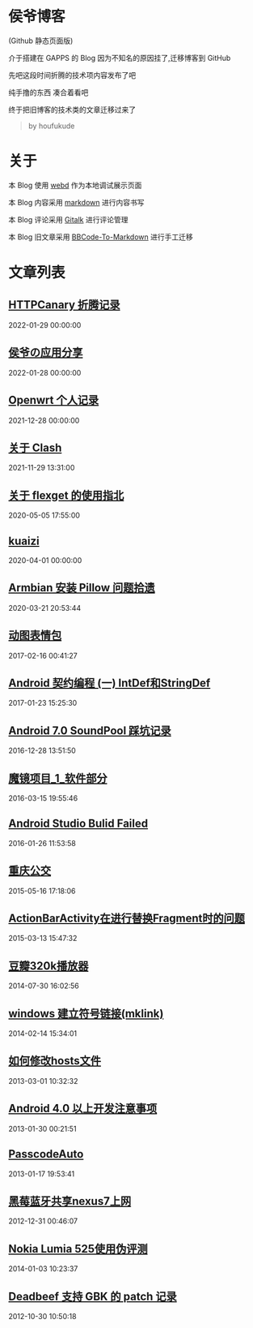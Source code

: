 # 侯爷博客 

(Github 静态页面版)

介于搭建在 GAPPS 的 Blog 因为不知名的原因挂了,迁移博客到 GitHub

先吧这段时间折腾的技术项内容发布了吧

纯手撸的东西 凑合着看吧

终于把旧博客的技术类的文章迁移过来了

>by houfukude

# 关于

本 Blog 使用 [webd](https://gwgw.ga/fidx.html#/webd/) 作为本地调试展示页面

本 Blog 内容采用 [markdown](https://markdown.com.cn/basic-syntax/) 进行内容书写

本 Blog 评论采用 [Gitalk](https://github.com/gitalk/gitalk) 进行评论管理

本 Blog 旧文章采用 [BBCode-To-Markdown](https://jondum.github.io/BBCode-To-Markdown-Converter/) 进行手工迁移 

# 文章列表
<!--add new article here -->

## [HTTPCanary 折腾记录](index.html?p=HTTPCanary)
2022-01-29 00:00:00

## [侯爷の应用分享](index.html?p=repomaker)
2022-01-28 00:00:00

## [Openwrt 个人记录](index.html?p=openwrt)
2021-12-28 00:00:00

## [关于 Clash](index.html?p=clash)
2021-11-29 13:31:00

## [关于 flexget 的使用指北](index.html?p=flexget)
2020-05-05 17:55:00

## [kuaizi](index.html?p=kuaizi)
2020-04-01 00:00:00

## [Armbian 安装 Pillow 问题拾遗](index.html?p=armbian-install-pillow)
2020-03-21 20:53:44

## [动图表情包](index.html?p=PictureFight)
2017-02-16 00:41:27

## [Android 契约编程 (一) IntDef和StringDef](index.html?p=Android_DbC_1)
2017-01-23 15:25:30

## [Android 7.0 SoundPool 踩坑记录](index.html?p=Android_7.0_SoundPool)
2016-12-28 13:51:50

## [魔镜项目_1_软件部分](index.html?p=MagicMirror_1)
2016-03-15 19:55:46

## [Android Studio Bulid Failed](index.html?p=AS_build_faild)
2016-01-26 11:53:58

## [重庆公交](index.html?p=CQBUS)
2015-05-16 17:18:06

## [ActionBarActivity在进行替换Fragment时的问题](index.html?p=ABA_to_Fragment)
2015-03-13 15:47:32

## [豆瓣320k播放器](index.html?p=Douban320K.py)
2014-07-30 16:02:56

## [windows 建立符号链接(mklink)](index.html?p=windows_mklink)
2014-02-14 15:34:01

## [如何修改hosts文件](index.html?p=how-to-modify-hosts)
2013-03-01 10:32:32

## [Android 4.0 以上开发注意事项](index.html?p=Android-4.0-dev-issue)
2013-01-30 00:21:51

## [PasscodeAuto](index.html?p=PasscodeAuto)
2013-01-17 19:53:41

## [黑莓蓝牙共享nexus7上网](index.html?p=BB_bluetooth_tethering)
2012-12-31 00:46:07

## [Nokia Lumia 525使用伪评测](index.html?p=Lumia525)
2014-01-03 10:23:37

## [Deadbeef 支持 GBK 的 patch 记录](index.html?p=deadbeef_patch)
2012-10-30 10:50:18

